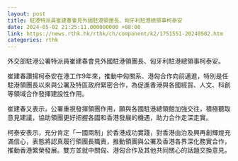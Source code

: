 ```yaml
---
layout: post
title: 駐港特派員崔建春會見外國駐港領團長、匈牙利駐港總領事柯泰安
date: 2024-05-02 21:25:11.000000000 +08:00
link: https://news.rthk.hk/rthk/ch/component/k2/1751551-20240502.htm
categories: rthk
---
```


外交部駐港公署特派員崔建春會見外國駐港領團長、匈牙利駐港總領事柯泰安。

崔建春讚揚柯泰安在港工作9年來，推動中匈關系、港匈合作向前邁進，特別是任駐港領團長以來與公署及特區政府緊密合作，為促進香港與各國經貿、人文、科創等領域合作發揮建設性作用。 

崔建春又表示，公署重視發揮領團作用，願與各國駐港總領館加強交往，積極聽取意見建議，協助領團更好把握各國和香港發展的機遇，助力合作走深走實。

柯泰安表示，充分肯定「一國兩制」於香港成功實踐，對香港由治及興再創輝煌充滿信心，表態將認真履行領團長職責，推動領團與公署及香港各界深化務實合作，推動香港繁榮發展。雙方並就中關匈、港匈合作及其他共同關心的話題交換意見。
